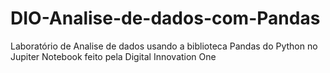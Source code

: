 # DIO-Analise-de-dados-com-Pandas
Laboratório de Analise de dados usando a biblioteca Pandas do Python no Jupiter Notebook feito pela Digital Innovation One
